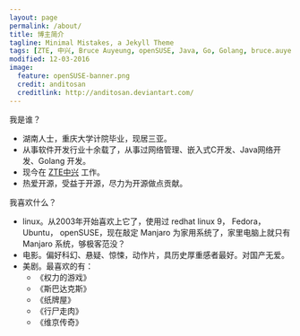 ```yaml
---
layout: page
permalink: /about/
title: 博主简介
tagline: Minimal Mistakes, a Jekyll Theme
tags: [ZTE, 中兴, Bruce Auyeung, openSUSE, Java, Go, Golang, bruce.auyeung@yahoo.com]
modified: 12-03-2016
image:
  feature: openSUSE-banner.png
  credit: anditosan
  creditlink: http://anditosan.deviantart.com/
---
```


我是谁？

- 湖南人士，重庆大学计院毕业，现居三亚。
- 从事软件开发行业十余载了，从事过网络管理、嵌入式C开发、Java网络开发、Golang 开发。
- 现今在 [ZTE中兴](http://www.zte.com.cn/cn/) 工作。
- 热爱开源，受益于开源，尽力为开源做点贡献。

我喜欢什么？

- linux。从2003年开始喜欢上它了，使用过 redhat linux 9， Fedora， Ubuntu， openSUSE，现在敲定 Manjaro 为家用系统了，家里电脑上就只有 Manjaro 系统，够极客范没？
- 电影。偏好科幻、悬疑、惊悚，动作片，具历史厚重感者最好。对国产无爱。
- 美剧。最喜欢的有：
  - 《权力的游戏》
  - 《斯巴达克斯》
  - 《纸牌屋》
  - 《行尸走肉》
  - 《维京传奇》
